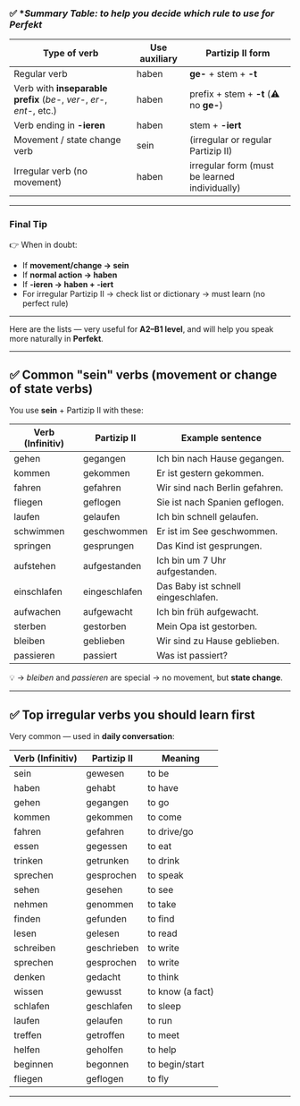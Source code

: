 ### ✅ **Summary Table: to help you decide *which rule to use for Perfekt**

| Type of verb                                                          | Use auxiliary | Partizip II form                              |
| --------------------------------------------------------------------- | ------------- | --------------------------------------------- |
| Regular verb                                                          | haben         | **ge-** + stem + **-t**                       |
| Verb with **inseparable prefix** (*be-*, *ver-*, *er-*, *ent-*, etc.) | haben         | prefix + stem + **-t** (⚠️ no **ge-**)        |
| Verb ending in **-ieren**                                             | haben         | stem + **-iert**                              |
| Movement / state change verb                                          | sein          | (irregular or regular Partizip II)            |
| Irregular verb (no movement)                                          | haben         | irregular form (must be learned individually) |


---

### Final Tip

👉 When in doubt:

* If **movement/change → sein**
* If **normal action → haben**
* If **-ieren → haben + -iert**
* For irregular Partizip II → check list or dictionary → must learn (no perfect rule)

---

Here are the lists — very useful for **A2–B1 level**, and will help you speak more naturally in **Perfekt**.

---

## ✅ Common **"sein" verbs** (movement or change of state verbs)

You use **sein** + Partizip II with these:

| Verb (Infinitiv) | Partizip II   | Example sentence                    |
| ---------------- | ------------- | ----------------------------------- |
| gehen            | gegangen      | Ich bin nach Hause gegangen.        |
| kommen           | gekommen      | Er ist gestern gekommen.            |
| fahren           | gefahren      | Wir sind nach Berlin gefahren.      |
| fliegen          | geflogen      | Sie ist nach Spanien geflogen.      |
| laufen           | gelaufen      | Ich bin schnell gelaufen.           |
| schwimmen        | geschwommen   | Er ist im See geschwommen.          |
| springen         | gesprungen    | Das Kind ist gesprungen.            |
| aufstehen        | aufgestanden  | Ich bin um 7 Uhr aufgestanden.      |
| einschlafen      | eingeschlafen | Das Baby ist schnell eingeschlafen. |
| aufwachen        | aufgewacht    | Ich bin früh aufgewacht.            |
| sterben          | gestorben     | Mein Opa ist gestorben.             |
| bleiben          | geblieben     | Wir sind zu Hause geblieben.        |
| passieren        | passiert      | Was ist passiert?                   |

💡 → *bleiben* and *passieren* are special → no movement, but **state change**.

---

## ✅ Top **irregular verbs** you should learn first

Very common — used in **daily conversation**:

| Verb (Infinitiv) | Partizip II | Meaning          |
| ---------------- | ----------- | ---------------- |
| sein             | gewesen     | to be            |
| haben            | gehabt      | to have          |
| gehen            | gegangen    | to go            |
| kommen           | gekommen    | to come          |
| fahren           | gefahren    | to drive/go      |
| essen            | gegessen    | to eat           |
| trinken          | getrunken   | to drink         |
| sprechen         | gesprochen  | to speak         |
| sehen            | gesehen     | to see           |
| nehmen           | genommen    | to take          |
| finden           | gefunden    | to find          |
| lesen            | gelesen     | to read          |
| schreiben        | geschrieben | to write         |
| sprechen         | gesprochen  | to write         |
| denken           | gedacht     | to think         |
| wissen           | gewusst     | to know (a fact) |
| schlafen         | geschlafen  | to sleep         |
| laufen           | gelaufen    | to run           |
| treffen          | getroffen   | to meet          |
| helfen           | geholfen    | to help          |
| beginnen         | begonnen    | to begin/start   |
| fliegen         | geflogen     | to fly            |

---

